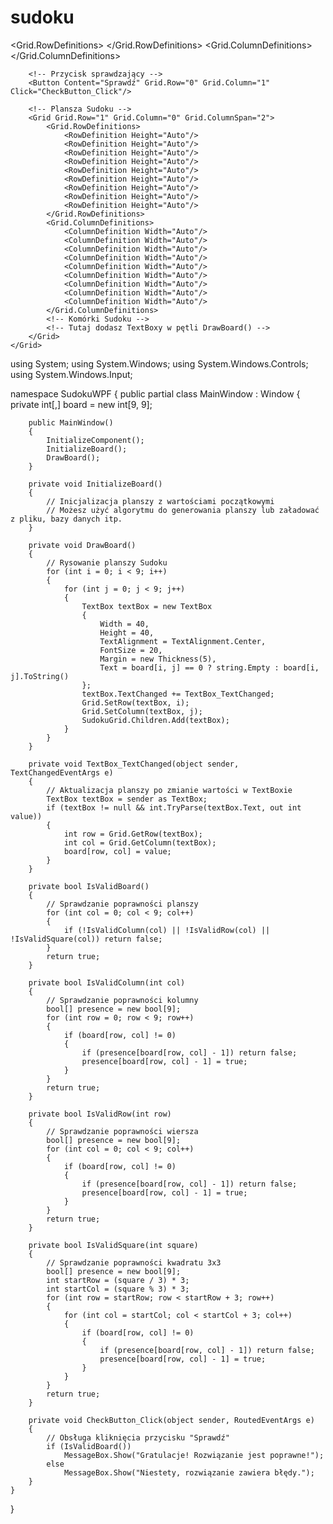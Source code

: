 # sudoku

<Window x:Class="SudokuWPF.MainWindow"
        xmlns="http://schemas.microsoft.com/winfx/2006/xaml/presentation"
        xmlns:x="http://schemas.microsoft.com/winfx/2006/xaml"
        Title="Sudoku" Height="450" Width="450">
    <Grid Name="SudokuGrid">
        <!-- Definicje wierszy i kolumn -->
        <Grid.RowDefinitions>
            <RowDefinition Height="Auto"/>
            <RowDefinition Height="*"/>
        </Grid.RowDefinitions>
        <Grid.ColumnDefinitions>
            <ColumnDefinition Width="*"/>
            <ColumnDefinition Width="Auto"/>
        </Grid.ColumnDefinitions>

        <!-- Przycisk sprawdzający -->
        <Button Content="Sprawdź" Grid.Row="0" Grid.Column="1" Click="CheckButton_Click"/>

        <!-- Plansza Sudoku -->
        <Grid Grid.Row="1" Grid.Column="0" Grid.ColumnSpan="2">
            <Grid.RowDefinitions>
                <RowDefinition Height="Auto"/>
                <RowDefinition Height="Auto"/>
                <RowDefinition Height="Auto"/>
                <RowDefinition Height="Auto"/>
                <RowDefinition Height="Auto"/>
                <RowDefinition Height="Auto"/>
                <RowDefinition Height="Auto"/>
                <RowDefinition Height="Auto"/>
                <RowDefinition Height="Auto"/>
            </Grid.RowDefinitions>
            <Grid.ColumnDefinitions>
                <ColumnDefinition Width="Auto"/>
                <ColumnDefinition Width="Auto"/>
                <ColumnDefinition Width="Auto"/>
                <ColumnDefinition Width="Auto"/>
                <ColumnDefinition Width="Auto"/>
                <ColumnDefinition Width="Auto"/>
                <ColumnDefinition Width="Auto"/>
                <ColumnDefinition Width="Auto"/>
                <ColumnDefinition Width="Auto"/>
            </Grid.ColumnDefinitions>
            <!-- Komórki Sudoku -->
            <!-- Tutaj dodasz TextBoxy w pętli DrawBoard() -->
        </Grid>
    </Grid>
</Window>


using System;
using System.Windows;
using System.Windows.Controls;
using System.Windows.Input;

namespace SudokuWPF
{
    public partial class MainWindow : Window
    {
        private int[,] board = new int[9, 9];

        public MainWindow()
        {
            InitializeComponent();
            InitializeBoard();
            DrawBoard();
        }

        private void InitializeBoard()
        {
            // Inicjalizacja planszy z wartościami początkowymi
            // Możesz użyć algorytmu do generowania planszy lub załadować z pliku, bazy danych itp.
        }

        private void DrawBoard()
        {
            // Rysowanie planszy Sudoku
            for (int i = 0; i < 9; i++)
            {
                for (int j = 0; j < 9; j++)
                {
                    TextBox textBox = new TextBox
                    {
                        Width = 40,
                        Height = 40,
                        TextAlignment = TextAlignment.Center,
                        FontSize = 20,
                        Margin = new Thickness(5),
                        Text = board[i, j] == 0 ? string.Empty : board[i, j].ToString()
                    };
                    textBox.TextChanged += TextBox_TextChanged;
                    Grid.SetRow(textBox, i);
                    Grid.SetColumn(textBox, j);
                    SudokuGrid.Children.Add(textBox);
                }
            }
        }

        private void TextBox_TextChanged(object sender, TextChangedEventArgs e)
        {
            // Aktualizacja planszy po zmianie wartości w TextBoxie
            TextBox textBox = sender as TextBox;
            if (textBox != null && int.TryParse(textBox.Text, out int value))
            {
                int row = Grid.GetRow(textBox);
                int col = Grid.GetColumn(textBox);
                board[row, col] = value;
            }
        }

        private bool IsValidBoard()
        {
            // Sprawdzanie poprawności planszy
            for (int col = 0; col < 9; col++)
            {
                if (!IsValidColumn(col) || !IsValidRow(col) || !IsValidSquare(col)) return false;
            }
            return true;
        }

        private bool IsValidColumn(int col)
        {
            // Sprawdzanie poprawności kolumny
            bool[] presence = new bool[9];
            for (int row = 0; row < 9; row++)
            {
                if (board[row, col] != 0)
                {
                    if (presence[board[row, col] - 1]) return false;
                    presence[board[row, col] - 1] = true;
                }
            }
            return true;
        }

        private bool IsValidRow(int row)
        {
            // Sprawdzanie poprawności wiersza
            bool[] presence = new bool[9];
            for (int col = 0; col < 9; col++)
            {
                if (board[row, col] != 0)
                {
                    if (presence[board[row, col] - 1]) return false;
                    presence[board[row, col] - 1] = true;
                }
            }
            return true;
        }

        private bool IsValidSquare(int square)
        {
            // Sprawdzanie poprawności kwadratu 3x3
            bool[] presence = new bool[9];
            int startRow = (square / 3) * 3;
            int startCol = (square % 3) * 3;
            for (int row = startRow; row < startRow + 3; row++)
            {
                for (int col = startCol; col < startCol + 3; col++)
                {
                    if (board[row, col] != 0)
                    {
                        if (presence[board[row, col] - 1]) return false;
                        presence[board[row, col] - 1] = true;
                    }
                }
            }
            return true;
        }

        private void CheckButton_Click(object sender, RoutedEventArgs e)
        {
            // Obsługa kliknięcia przycisku "Sprawdź"
            if (IsValidBoard())
                MessageBox.Show("Gratulacje! Rozwiązanie jest poprawne!");
            else
                MessageBox.Show("Niestety, rozwiązanie zawiera błędy.");
        }
    }
}
